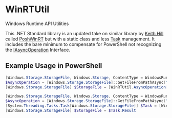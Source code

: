# WinRTUtil
Windows Runtime API Utilities

This .NET Standard library is an updated take on similar library by [Keith Hill](https://github.com/rkeithhill) called [PoshWinRT](https://github.com/rkeithhill/PoshWinRT) but with a static class and less [Task<TResult>](https://docs.microsoft.com/en-us/dotnet/api/system.threading.tasks.task-1) management. It includes the bare minimum to compensate for PowerShell not recognizing the [IAsyncOperation<TResult>](https://docs.microsoft.com/en-us/uwp/api/windows.foundation.iasyncoperation-1) Interface.

## Example Usage in PowerShell
```powershell
[Windows.Storage.StorageFile, Windows.Storage, ContentType = WindowsRuntime] | Out-Null
$AsyncOperation = [Windows.Storage.StorageFile]::GetFileFromPathAsync("D:\myFile.txt")
[Windows.Storage.StorageFile] $StorageFile = [WinRTUtil.AsyncOperation[Windows.Storage.StorageFile]]::GetResults($AsyncOperation)
```

```powershell
[Windows.Storage.StorageFile, Windows.Storage, ContentType = WindowsRuntime] | Out-Null
$AsyncOperation = [Windows.Storage.StorageFile]::GetFileFromPathAsync("D:\myFile.txt")
[System.Threading.Tasks.Task[Windows.Storage.StorageFile]] $Task = [WinRTUtil.AsyncOperation[Windows.Storage.StorageFile]]::AsTask($AsyncOperation)
[Windows.Storage.StorageFile] $StorageFile = $Task.Result
```
